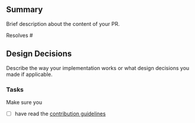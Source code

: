 ## Summary

Brief description about the content of your PR.

Resolves #<your issue id here>

##  Design Decisions

Describe the way your implementation works or what design decisions you made if applicable.

### Tasks

Make sure you

- [ ] have read the [contribution guidelines](https://github.com/FaspDevTeam/OpenCAEPlus/blob/main/CONTRIBUTING.md)
